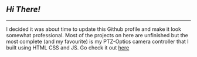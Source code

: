 ## _Hi There!_
---
I decided it was about time to update this Github profile and make it look somewhat professional.
Most of the projects on here are unfinished but the most complete (and my favourite) is my PTZ-Optics camera controller that I built using HTML CSS and JS.
Go check it out [here](https://www.github.com/j-trueman/PTZ-Optics)
